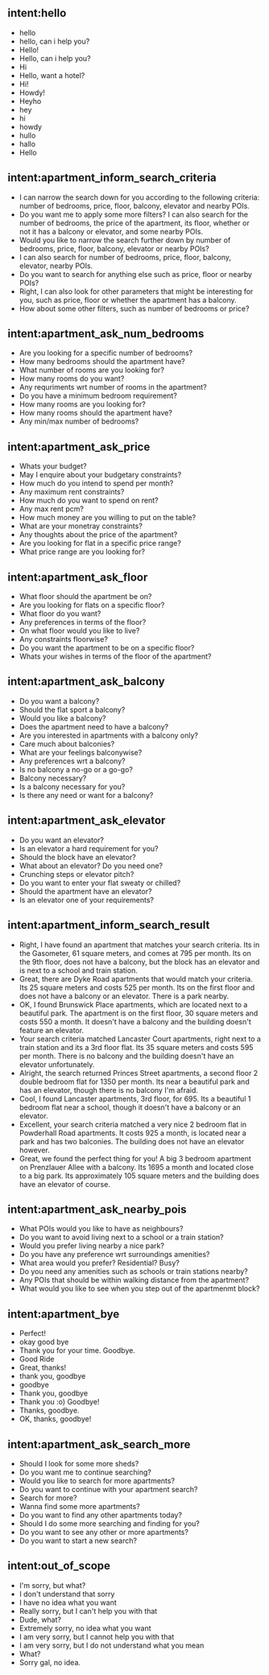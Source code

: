 ## intent:hello
- hello
- hello, can i help you?
- Hello!
- Hello, can i help you?
- Hi
- Hello, want a hotel?
- Hi!
- Howdy!
- Heyho
- hey
- hi
- howdy
- hullo
- hallo
- Hello

## intent:apartment_inform_search_criteria
- I can narrow the search down for you according to the following criteria: number of bedrooms, price, floor, balcony, elevator and nearby POIs.
- Do you want me to apply some more filters? I can also search for the number of bedrooms, the price of the apartment, its floor, whether or not it has a balcony or elevator, and some nearby POIs.
- Would you like to narrow the search further down by number of bedrooms, price, floor, balcony, elevator or nearby POIs?
- I can also search for number of bedrooms, price, floor, balcony, elevator, nearby POIs.
- Do you want to search for anything else such as price, floor or nearby POIs?
- Right, I can also look for other parameters that might be interesting for you, such as price, floor or whether the apartment has a balcony.
- How about some other filters, such as number of bedrooms or price?

## intent:apartment_ask_num_bedrooms
- Are you looking for a specific number of bedrooms?
- How many bedrooms should the apartment have?
- What number of rooms are you looking for?
- How many rooms do you want?
- Any requriments wrt number of rooms in the apartment?
- Do you have a minimum bedroom requirement?
- How many rooms are you looking for?
- How many rooms should the apartment have?
- Any min/max number of bedrooms?

## intent:apartment_ask_price
- Whats your budget?
- May I enquire about your budgetary constraints?
- How much do you intend to spend per month?
- Any maximum rent constraints?
- How much do you want to spend on rent?
- Any max rent pcm?
- How much money are you willing to put on the table?
- What are your monetray constraints?
- Any thoughts about the price of the apartment?
- Are you looking for flat in a specific price range?
- What price range are you looking for?

## intent:apartment_ask_floor
- What floor should the apartment be on?
- Are you looking for flats on a specific floor?
- What floor do you want?
- Any preferences in terms of the floor?
- On what floor would you like to live?
- Any constraints floorwise?
- Do you want the apartment to be on a specific floor?
- Whats your wishes in terms of the floor of the apartment?

## intent:apartment_ask_balcony
- Do you want a balcony?
- Should the flat sport a balcony?
- Would you like a balcony?
- Does the apartment need to have a balcony?
- Are you interested in apartments with a balcony only?
- Care much about balconies?
- What are your feelings balconywise?
- Any preferences wrt a balcony?
- Is no balcony a no-go or a go-go?
- Balcony necessary?
- Is a balcony necessary for you?
- Is there any need or want for a balcony?

## intent:apartment_ask_elevator
- Do you want an elevator?
- Is an elevator a hard requirement for you?
- Should the block have an elevator?
- What about an elevator? Do you need one?
- Crunching steps or elevator pitch?
- Do you want to enter your flat sweaty or chilled?
- Should the apartment have an elevator?
- Is an elevator one of your requirements?

## intent:apartment_inform_search_result
- Right, I have found an apartment that matches your search criteria. Its in the Gasometer, 61 square meters, and comes at 795 per month. Its on the 9th floor, does not have a balcony, but the block has an elevator and is next to a school and train station.
- Great, there are Dyke Road apartments that would match your criteria. Its 25 square meters and costs 525 per month. Its on the first floor and does not have a balcony or an elevator. There is a park nearby.
- OK, I found Brunswick Place apartments, which are located next to a beautiful park. The apartment is on the first floor, 30 square meters and costs 550 a month. It doesn't have a balcony and the building doesn't feature an elevator.
- Your search criteria matched Lancaster Court apartments, right next to a train station and its a 3rd floor flat. Its 35 square meters and costs 595 per month. There is no balcony and the building doesn't have an elevator unfortunately.
- Alright, the search returned Princes Street apartments, a second floor 2 double bedroom flat for 1350 per month. Its near a beautiful park and has an elevator, though there is no balcony I'm afraid.
- Cool, I found Lancaster apartments, 3rd floor, for 695. Its a beautiful 1 bedroom flat near a school, though it doesn't have a balcony or an elevator.
- Excellent, your search criteria matched a very nice 2 bedroom flat in Powderhall Road apartments. It costs 925 a month, is located near a park and has two balconies. The building does not have an elevator however.
- Great, we found the perfect thing for you! A big 3 bedroom apartment on Prenzlauer Allee with a balcony. Its 1695 a month and located close to a big park. Its approximately 105 square meters and the building does have an elevator of course.

## intent:apartment_ask_nearby_pois
- What POIs would you like to have as neighbours?
- Do you want to avoid living next to a school or a train station?
- Would you prefer living nearby a nice park?
- Do you have any preference wrt surroundings amenities?
- What area would you prefer? Residential? Busy?
- Do you need any amenities such as schools or train stations nearby?
- Any POIs that should be within walking distance from the apartment?
- What would you like to see when you step out of the apartmenmt block?

## intent:apartment_bye
- Perfect!
- okay good bye
- Thank you for your time. Goodbye.
- Good Ride
- Great, thanks!
- thank you, goodbye
- goodbye
- Thank you, goodbye
- Thank you :o) Goodbye!
- Thanks, goodbye.
- OK, thanks, goodbye!

## intent:apartment_ask_search_more
- Should I look for some more sheds?
- Do you want me to continue searching?
- Would you like to search for more apartments?
- Do you want to continue with your apartment search?
- Search for more?
- Wanna find some more apartments?
- Do you want to find any other apartments today?
- Should I do some more searching and finding for you?
- Do you want to see any other or more apartments?
- Do you want to start a new search?

## intent:out_of_scope
- I'm sorry, but what?
- I don't understand that sorry
- I have no idea what you want
- Really sorry, but I can't help you with that
- Dude, what?
- Extremely sorry, no idea what you want
- I am very sorry, but I cannot help you with that
- I am very sorry, but I do not understand what you mean
- What?
- Sorry gal, no idea.
